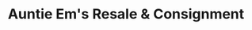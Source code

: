 ---
title: "Auntie Em's Resale & Consignment"
url: /tomahawk/auntie-ems-resale-and-consignment/
shop: charity
---
